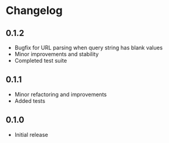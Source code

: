 # Changelog

## 0.1.2
* Bugfix for URL parsing when query string has blank values
* Minor improvements and stability
* Completed test suite

## 0.1.1
* Minor refactoring and improvements
* Added tests

## 0.1.0
* Initial release
